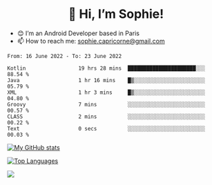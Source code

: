 <h1 align="center"> 👋 Hi, I’m Sophie! </h1>  

- 😊 I’m an Android Developer based in Paris
- 📫 How to reach me: sophie.capricorne@gmail.com


<!--START_SECTION:waka-->

```text
From: 16 June 2022 - To: 23 June 2022

Kotlin                 19 hrs 28 mins  ██████████████████████░░░   88.54 %
Java                   1 hr 16 mins    █▒░░░░░░░░░░░░░░░░░░░░░░░   05.79 %
XML                    1 hr 3 mins     █▒░░░░░░░░░░░░░░░░░░░░░░░   04.80 %
Groovy                 7 mins          ░░░░░░░░░░░░░░░░░░░░░░░░░   00.57 %
CLASS                  2 mins          ░░░░░░░░░░░░░░░░░░░░░░░░░   00.22 %
Text                   0 secs          ░░░░░░░░░░░░░░░░░░░░░░░░░   00.03 %
```

<!--END_SECTION:waka-->

[![My GitHub stats](https://github-readme-stats.vercel.app/api?username=sophicapri&show_icons=true&theme=buefy)](https://github.com/anuraghazra/github-readme-stats)

[![Top Languages](https://github-readme-stats.vercel.app/api/top-langs/?username=sophicapri&langs_count=2&layout=compact)](https://github.com/anuraghazra/github-readme-stats)

![](https://github-readme-streak-stats.herokuapp.com/?user=sophicapri)
